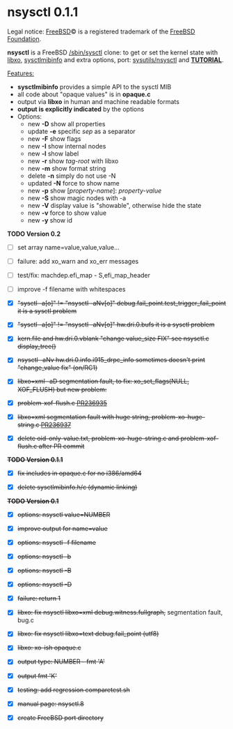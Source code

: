 nsysctl 0.1.1
=============

Legal notice: [FreeBSD](http://www.freebsd.org)&copy; is a registered trademark 
of the [FreeBSD Foundation](https://www.freebsdfoundation.org).  

**nsysctl** is a FreeBSD [/sbin/sysctl](https://man.freebsd.org/sysctl/8) 
clone: to get or set the kernel state with [libxo](https://wiki.freebsd.org/LibXo), 
[sysctlmibinfo](https://gitlab.com/alfix/sysctlmibinfo) 
and extra options, 
port: [sysutils/nsysctl](https://www.freshports.org/sysutils/nsysctl) and 
**[TUTORIAL](http://alfix.gitlab.io/bsd/2019/02/19/nsysctl-tutorial.html)**.  


<u>Features:</u>
 * **sysctlmibinfo** provides a simple API to the sysctl MIB
 * all code about "opaque values" is in **opaque.c**
 * output via **libxo** in human and machine readable formats
 * **output is explicitly indicated** by the options
 * Options:
   * new **-D** show all properties
   * update **-e** specific _sep_ as a separator
   * new **-F** show flags
   * new **-I** show internal nodes
   * new **-l** show label
   * new **-r** show _tag-root_ with libxo
   * new **-m** show format string
   * delete **-n** simply do not use -N
   * updated **-N** force to show name
   * new **-p** show [_property-name_]: _property-value_
   * new **-S** show magic nodes with -a
   * new **-V** display value is "showable", otherwise hide the state
   * new **-v** force to show value
   * new **-y** show id


**TODO Version 0.2**

 * [ ] set array name=value,value,value...
 * [ ] failure: add xo\_warn and xo\_err messages
 * [ ] test/fix: machdep.efi\_map - S,efi\_map\_header
 * [ ] improve -f filename with whitespaces
 * [X] ~~"sysctl -a[o]" != "nsysctl -aNv[o]" debug.fail\_point.test\_trigger\_fail\_point it is a sysctl problem~~
 * [X] ~~"sysctl -a[o]" != "nsysctl -aNv[o]" hw.dri.0.bufs it is a sysctl problem~~
 * [X] ~~kern.file and hw.dri.0.vblank "change value\_size FIX" see nsysctl.c display\_tree()~~
 * [X] ~~nsysctl -aNv hw.dri.0.info.i915\_drpc\_info sometimes doesn't print "change\_value fix" (on/RC1)~~
 * [X] ~~libxo=xml -aD segmentation fault, to fix: xo\_set\_flags(NULL, XOF\_FLUSH) but new problem:~~
 * [X] ~~problem-xof-flush.c [PR236935](https://bugs.freebsd.org/bugzilla/show_bug.cgi?id=236935)~~
 * [X] ~~libxo=xml segmentation fault with huge string, problem-xo-huge-string.c 
       [PR236937](https://bugs.freebsd.org/bugzilla/show_bug.cgi?id=236937)~~
 * [X] ~~delete oid-only-value.txt, problem-xo-huge-string.c and problem-xof-flush.c after PR commit~~


~~**TODO Version 0.1.1**~~

* [X] ~~fix includes in opaque.c for no i386/amd64~~
* [X] ~~delete sysctlmibinfo.h/c (dynamic linking)~~


~~**TODO Version 0.1**~~

 * [X] ~~options: nsysctl value=NUMBER~~
 * [X] ~~improve output for name=value~~
 * [X] ~~options: nsysctl -f filename~~
 * [X] ~~options: nsysctl -b~~
 * [X] ~~options: nsysctl -B~~
 * [X] ~~options: nsysctl -D~~
 * [X] ~~failure: return 1~~
 * [X] ~~libxo: fix nsysctl libxo=xml debug.witness.fullgraph,~~ segmentation fault, bug.c
 * [X] ~~libxo: fix nsysctl libxo=text debug.fail\_point  (utf8)~~
 * [X] ~~libxo: xo-ish opaque.c~~
 * [X] ~~output type: NUMBER - fmt 'A'~~
 * [X] ~~output fmt 'K'~~
 * [X] ~~testing: add regression comparetest.sh~~
 * [X] ~~manual page: nsysctl.8~~
 * [X] ~~create FreeBSD port directory~~

